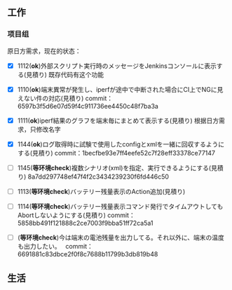 ## 工作
### 项目组
原日方需求，现在的状态：
- [x] 1112(**ok**)外部スクリプト実行時のメッセージをJenkinsコンソールに表示する(見積り)
既存代码有这个功能

- [x] 1110(**ok**)端末異常が発生し、iperfが途中で中断された場合にCI上でNGに見えない件の対応(見積り)
commit：6597b3f5d6e07d59f4c911736ee4450c48f7ba3a

- [x] 1111(**ok**)iperf結果のグラフを端末毎にまとめて表示する(見積り)
根据日方需求，只修改名字

- [x] 1144(**ok**)ログ取得時に試験で使用したconfigとxmlを一緒に回収するようにする(見積り)
commit：1becfbe93e7ff4eefe52c7f28eff33378ce77147

- [ ] 1145(**等环境check**)複数シナリオ(xml)を指定、実行できるようにする(見積り)
8a7dd297748ef47f4f2c3434239230f6fd446c50

- [ ] 1113(**等环境check**)バッテリー残量表示のAction追加(見積り)
- [ ] 1114(**等环境check**)バッテリー残量表示コマンド発行でタイムアウトしてもAbortしないようにする(見積り)
commit：5858bb491f121888c2ce7003f9bba51ff72ca5a1

- [ ] (**等环境check**)今は端末の電池残量を出力してる。それ以外に、端末の温度も出力したい。　
commit：6691881c83dbce2f0f8c7688b11799b3db819b48
## 生活
